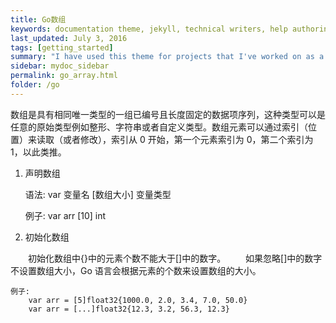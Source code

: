```yaml
---
title: Go数组
keywords: documentation theme, jekyll, technical writers, help authoring tools, hat replacements
last_updated: July 3, 2016
tags: [getting_started]
summary: "I have used this theme for projects that I've worked on as a professional technical writer."
sidebar: mydoc_sidebar
permalink: go_array.html
folder: /go
---
```


数组是具有相同唯一类型的一组已编号且长度固定的数据项序列，这种类型可以是任意的原始类型例如整形、字符串或者自定义类型。数组元素可以通过索引（位置）来读取（或者修改），索引从 0 开始，第一个元素索引为 0，第二个索引为 1，以此类推。

1. 声明数组
  
    语法: 
        var 变量名 [数组大小] 变量类型

    例子:
        var arr [10] int
        

2. 初始化数组
      
　　初始化数组中{}中的元素个数不能大于[]中的数字。
　　如果忽略[]中的数字不设置数组大小，Go 语言会根据元素的个数来设置数组的大小。

    例子:
        var arr = [5]float32{1000.0, 2.0, 3.4, 7.0, 50.0}
        var arr = [...]float32{12.3, 3.2, 56.3, 12.3}
